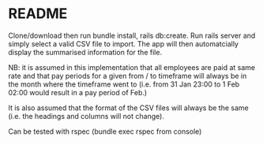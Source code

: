 # README

Clone/download then run bundle install, rails db:create.
Run rails server and simply select a valid CSV file to import. The app will then automatcially display the summarised information for the file.

NB: it is assumed in this implementation that all employees are paid at same rate and that pay periods for a given from / to timeframe will always be in the month where the timeframe went to (i.e. from 31 Jan 23:00 to 1 Feb 02:00 would result in a pay period of Feb.)

It is also assumed that the format of the CSV files will always be the same (i.e. the headings and columns will not change).

Can be tested with rspec (bundle exec rspec from console)